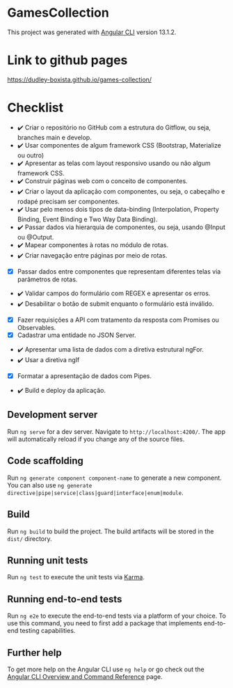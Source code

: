 # GamesCollection

This project was generated with [Angular CLI](https://github.com/angular/angular-cli) version 13.1.2.

# Link to github pages

https://dudley-boxista.github.io/games-collection/

# Checklist

- :heavy_check_mark: Criar o repositório no GitHub com a estrutura do Gitflow, ou seja, branches main e develop.
- :heavy_check_mark: Usar componentes de algum framework CSS (Bootstrap, Materialize ou outro)
- :heavy_check_mark: Apresentar as telas com layout responsivo usando ou não algum framework CSS.
- :heavy_check_mark: Construir páginas web com o conceito de componentes.
- :heavy_check_mark: Criar o layout da aplicação com componentes, ou seja, o cabeçalho e rodapé precisam ser componentes.
- :heavy_check_mark: Usar pelo menos dois tipos de data-binding (Interpolation, Property Binding, Event Binding e Two Way Data Binding).
- :heavy_check_mark: Passar dados via hierarquia de componentes, ou seja, usando @Input ou @Output.
- :heavy_check_mark: Mapear componentes à rotas no módulo de rotas.
- :heavy_check_mark: Criar navegação entre páginas por meio de rotas.
- [x] Passar dados entre componentes que representam diferentes telas via parâmetros de rotas.
- :heavy_check_mark: Validar campos do formulário com REGEX e apresentar os erros.
- :heavy_check_mark: Desabilitar o botão de submit enquanto o formulário está inválido.
- [x] Fazer requisições a API com tratamento da resposta com Promises ou Observables.
- [x] Cadastrar uma entidade no JSON Server.
- :heavy_check_mark: Apresentar uma lista de dados com a diretiva estrutural ngFor.
- :heavy_check_mark: Usar a diretiva ngIf
- [x] Formatar a apresentação de dados com Pipes.
- :heavy_check_mark: Build e deploy da aplicação.

## Development server

Run `ng serve` for a dev server. Navigate to `http://localhost:4200/`. The app will automatically reload if you change any of the source files.

## Code scaffolding

Run `ng generate component component-name` to generate a new component. You can also use `ng generate directive|pipe|service|class|guard|interface|enum|module`.

## Build

Run `ng build` to build the project. The build artifacts will be stored in the `dist/` directory.

## Running unit tests

Run `ng test` to execute the unit tests via [Karma](https://karma-runner.github.io).

## Running end-to-end tests

Run `ng e2e` to execute the end-to-end tests via a platform of your choice. To use this command, you need to first add a package that implements end-to-end testing capabilities.

## Further help

To get more help on the Angular CLI use `ng help` or go check out the [Angular CLI Overview and Command Reference](https://angular.io/cli) page.
